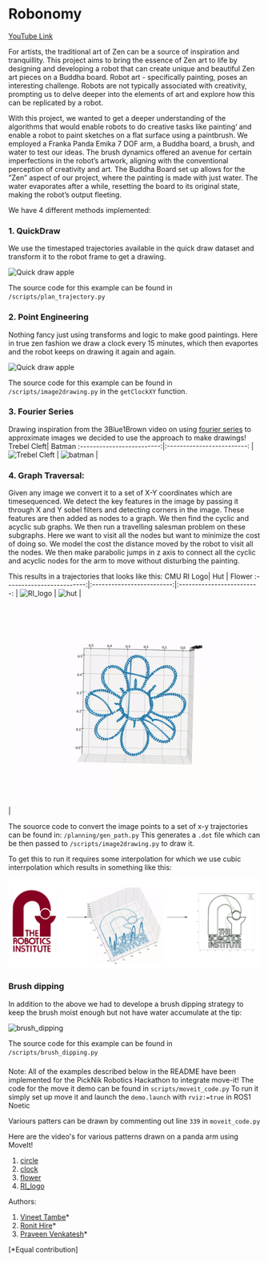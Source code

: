 # Robonomy
[YouTube Link](https://youtu.be/HAGtMbE7lBk)

For artists, the traditional art of Zen can be a source of inspiration and tranquillity. This project aims to bring the essence of Zen art to life by designing and developing a robot that can create unique and beautiful Zen art pieces on a Buddha board. Robot art - specifically painting, poses an interesting challenge. Robots are not typically associated with creativity, prompting us to delve deeper into the elements of art and explore how
this can be replicated by a robot.

With this project, we wanted to get a deeper understanding of the algorithms that would enable robots to do creative tasks like painting‘ and enable a robot to paint sketches on a flat surface using a paintbrush. We employed a Franka Panda Emika 7 DOF arm, a Buddha board, a brush, and water to test our ideas. The brush dynamics offered an avenue for certain imperfections in the robot’s artwork, aligning with the conventional perception of creativity and art.
The Buddha Board set up allows for the ”Zen” aspect of our project, where the painting is made with just water. The water evaporates after a while, resetting the board to its original state, making the robot’s output fleeting.

We have 4 different methods implemented:

### 1. QuickDraw

We use the timestaped trajectories available in the quick draw dataset and transform it to the robot frame to get a drawing.

![Quick draw apple](/gifs/quick_draw_apple.gif?raw=true "Quick draw apple")

The source code for this example can be found in
`/scripts/plan_trajectory.py`

### 2. Point Engineering

Nothing fancy just using transforms and logic to make good paintings.
Here in true zen fashion we draw a clock every 15 minutes, which then evaportes and the robot keeps on drawing it again and again.

![Quick draw apple](/gifs/clock.gif?raw=true "Quick draw apple")

The source code for this example can be found in
`/scripts/image2drawing.py` in the `getClockXY` function.

### 3. Fourier Series

Drawing inspiration from the 3Blue1Brown video on using [fourier series](https://www.youtube.com/watch?v=r6sGWTCMz2k) to approximate images we decided to use the approach to make drawings!
Trebel Cleft| Batman
:-------------------------:|:-------------------------:
| ![Trebel Cleft](/gifs/trebel_cleft.gif?raw=true "Trebel Cleft") | ![batman](/gifs/batman.gif?raw=true "batman") |

### 4. Graph Traversal:

Given any image we convert it to a set of X-Y coordinates which are timesequenced. We detect the key features in the image by passing it through X and Y sobel filters and detecting corners in the image. These features are then added as nodes to a graph. We then find the cyclic and acyclic sub graphs. We then run a travelling salesman problem on these subgraphs. Here we want to visit all the nodes but want to minimize the cost of doing so. We model the cost the distance moved by the robot to visit all the nodes. We then make parabolic jumps in z axis to connect all the cyclic and acyclic nodes for the arm to move without disturbing the painting.

This results in a trajectories that looks like this:
CMU RI Logo| Hut | Flower
:-------------------------:|:-------------------------:|:-------------------------:
| ![RI_logo](/gifs/RI_logo.gif?raw=true "RI_logo") | ![hut](/gifs/hut.gif?raw=true "hut") | ![flower](/gifs/flower.gif?raw=true "flower") |

The souorce code to convert the image points to a set of x-y trajectories can be found in: `/planning/gen_path.py`
This generates a `.dot` file which can be then passed to `/scripts/image2drawing.py` to draw it.

To get this to run it requires some interpolation for which we use cubic interrpolation which results in something like this:

![ri logo traj](/images/RI_logo_traj.png?raw=true "ri logo traj")

### Brush dipping

In addition to the above we had to develope a brush dipping strategy to keep the brush moist enough but not have water accumulate at the tip:

![brush_dipping](/gifs/brush_dipping.gif?raw=true "brush_dipping")

The source code for this example can be found in
`/scripts/brush_dipping.py`


### 

Note: All of the examples described below in the README have been implemented for the PickNik Robotics Hackathon to integrate move-it!
The code for the move it demo can be found in `scripts/moveit_code.py`
To run it simply set up move it and launch the `demo.launch` with `rviz:=true` in ROS1 Noetic

Variours patters can be drawn by commenting out line `339` in `moveit_code.py`

Here are the video's for various patterns drawn on a panda arm using MoveIt! 
1. [circle](https://drive.google.com/file/d/1_gVt7hPjdmWhkvGdYQ7WcMPs5dOxOjzD/view?usp=drive_link)
2. [clock](https://drive.google.com/file/d/1yN-19tqKWBul4tfey2qVZp_4WvXW_RB-/view?usp=drive_link)
3. [flower](https://drive.google.com/file/d/1F-AUqSK5NnuKxd4t8yo02xPHn4hxrPzY/view?usp=drive_link)
4. [RI_logo](https://drive.google.com/file/d/1PAhdPotZndl59CMaxbfJkay_zMkyUUVX/view?usp=drive_link)


Authors:
1. [Vineet Tambe](https://www.linkedin.com/in/vineet-tambe/)\*
2. [Ronit Hire](https://www.linkedin.com/in/ronit-hire/)\*
3. [Praveen Venkatesh](https://www.linkedin.com/in/praveenvnktsh/)\*

[*Equal contribution]